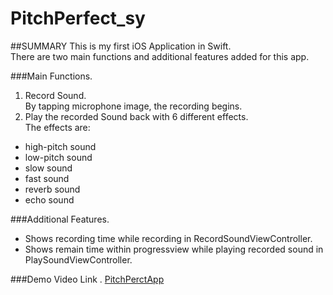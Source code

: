 # PitchPerfect_sy
##SUMMARY
This is my first iOS Application in Swift.  
There are two main functions and additional features added for this app.  

###Main Functions.  
1. Record Sound.    
By tapping microphone image, the recording begins.    
2. Play the recorded Sound back with 6 different effects.  
The effects are:
* high-pitch sound
* low-pitch sound
* slow sound
* fast sound
* reverb sound
* echo sound

###Additional Features.   
* Shows recording time while recording in RecordSoundViewController.
* Shows remain time within progressview while playing recorded sound in PlaySoundViewController.  

###Demo Video Link . 
[PitchPerctApp](https://www.youtube.com/watch?v=Z5eMroswM-c)
